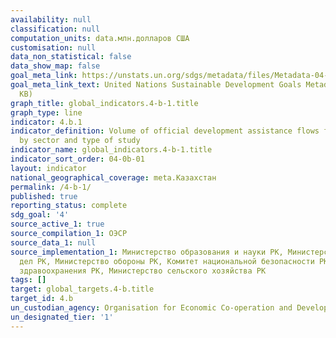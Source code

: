 ```yaml
---
availability: null
classification: null
computation_units: data.млн.долларов США
customisation: null
data_non_statistical: false
data_show_map: false
goal_meta_link: https://unstats.un.org/sdgs/metadata/files/Metadata-04-0B-01.pdf
goal_meta_link_text: United Nations Sustainable Development Goals Metadata (PDF 211
  KB)
graph_title: global_indicators.4-b-1.title
graph_type: line
indicator: 4.b.1
indicator_definition: Volume of official development assistance flows for scholarships
  by sector and type of study
indicator_name: global_indicators.4-b-1.title
indicator_sort_order: 04-0b-01
layout: indicator
national_geographical_coverage: meta.Казахстан
permalink: /4-b-1/
published: true
reporting_status: complete
sdg_goal: '4'
source_active_1: true
source_compilation_1: ОЭСР
source_data_1: null
source_implementation_1: Министерство образования и науки РК, Министерство внутренних
  дел РК, Министерство обороны РК, Комитет национальной безопасности РК, Министерство
  здравоохранения РК, Министерство сельского хозяйства РК
tags: []
target: global_targets.4-b.title
target_id: 4.b
un_custodian_agency: Organisation for Economic Co-operation and Development (OECD)
un_designated_tier: '1'
---
```

